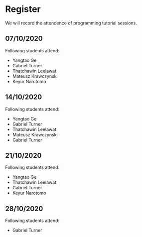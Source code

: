 # Register
We will record the attendence of programming tutorial sessions.

## 07/10/2020
Following students attend:
* Yangtao Ge
* Gabriel Turner
* Thatchawin Leelawat
* Mateusz Krawczynski
* Keyur Narotomo

## 14/10/2020
Following students attend:
* Yangtao Ge
* Gabriel Turner
* Thatchawin Leelawat
* Mateusz Krawczynski
* Gabriel Turner

## 21/10/2020
Following students attend:
* Yangtao Ge
* Thatchawin Leelawat
* Gabriel Turner
* Keyur Narotomo

## 28/10/2020
Following students attend:
* Gabriel Turner

